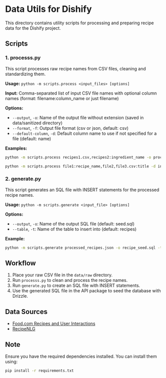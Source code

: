 # Data Utils for Dishify

This directory contains utility scripts for processing and preparing recipe data for the Dishify project.

## Scripts

### 1. processs.py

This script processes raw recipe names from CSV files, cleaning and standardizing them.

**Usage:** `python -m scripts.process <input_files> [options]`

**Input:** Comma-separated list of input CSV file names with optional column names (format: filename:column_name or just filename)

**Options:**

- `--output`, `-o`: Name of the output file without extension (saved in data/sanitized directory)
- `--format`, `-f`: Output file format (csv or json, default: csv)
- `--default-column`, `-d`: Default column name to use if not specified for a file (default: name)

**Examples:**

```bash
python -m scripts.process recipes1.csv,recipes2:ingredient_name -o processed_recipes -f json
```

```bash
python -m scripts.process file1:recipe_name,file2,file3.csv:title -d ingredient
```

### 2. generate.py

This script generates an SQL file with INSERT statements for the processed recipe names.

**Usage:** `python -m scripts.generate <input_file> [options]`

**Options:**

- `--output`, `-o`: Name of the output SQL file (default: seed.sql)
- `--table`, `-t`: Name of the table to insert into (default: recipes)

**Example:**

```bash
python -m scripts.generate processed_recipes.json -o recipe_seed.sql -t english_recipes
```

## Workflow

1. Place your raw CSV file in the `data/raw` directory.
2. Run `processs.py` to clean and process the recipe names.
3. Run `generate.py` to create an SQL file with INSERT statements.
4. Use the generated SQL file in the API package to seed the database with Drizzle.

## Data Sources

- [Food.com Recipes and User Interactions](https://www.kaggle.com/datasets/shuyangli94/food-com-recipes-and-user-interactions?select=RAW_recipes.csv)
- [RecipeNLG](https://www.kaggle.com/datasets/paultimothymooney/recipenlg?select=RecipeNLG_dataset.csv)

## Note

Ensure you have the required dependencies installed. You can install them using:

```bash
pip install -r requirements.txt
```
